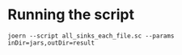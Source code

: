 # Running the script
```
joern --script all_sinks_each_file.sc --params inDir=jars,outDir=result
```
